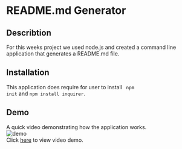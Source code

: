 
  # README.md Generator 

  ## Describtion 
  For this weeks project we used node.js and created a command line application that generates a README.md file. 

  ## Installation 
  This application does require for user to install <code> npm init</code> and <code>npm install inquirer</code>. 

  ## Demo 
  A quick video demonstrating how the application works. <br>
  ![demo](https://github.com/chavelyo3/ReadMeGen/blob/main/assets/Untitled_%20Dec%204,%202020%201_18%20PM.gif?raw=true)<br>
  Click [here](https://drive.google.com/file/d/1DwEFGDAvHsgxlr3C3KbRNiLXkMUy7gTH/view) to view video demo. <br>

  